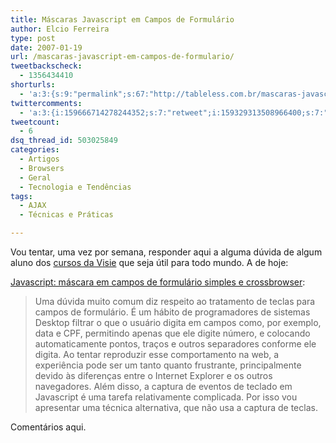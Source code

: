 ```yaml
---
title: Máscaras Javascript em Campos de Formulário
author: Elcio Ferreira
type: post
date: 2007-01-19
url: /mascaras-javascript-em-campos-de-formulario/
tweetbackscheck:
  - 1356434410
shorturls:
  - 'a:3:{s:9:"permalink";s:67:"http://tableless.com.br/mascaras-javascript-em-campos-de-formulario";s:7:"tinyurl";s:26:"http://tinyurl.com/3tvn47c";s:4:"isgd";s:19:"http://is.gd/fd1N8J";}'
twittercomments:
  - 'a:3:{i:159666714278244352;s:7:"retweet";i:159329313508966400;s:7:"retweet";i:159315427296681984;s:7:"retweet";}'
tweetcount:
  - 6
dsq_thread_id: 503025849
categories:
  - Artigos
  - Browsers
  - Geral
  - Tecnologia e Tendências
tags:
  - AJAX
  - Técnicas e Práticas

---
```

Vou tentar, uma vez por semana, responder aqui a alguma dúvida de algum aluno dos [cursos da Visie][1] que seja útil para todo mundo. A de hoje:

[Javascript: máscara em campos de formulário simples e crossbrowser][2]:

> Uma dúvida muito comum diz respeito ao tratamento de teclas para campos de formulário. É um hábito de programadores de sistemas Desktop filtrar o que o usuário digita em campos como, por exemplo, data e CPF, permitindo apenas que ele digite número, e colocando automaticamente pontos, traços e outros separadores conforme ele digita. Ao tentar reproduzir esse comportamento na web, a experiência pode ser um tanto quanto frustrante, principalmente devido às diferenças entre o Internet Explorer e os outros navegadores. Além disso, a captura de eventos de teclado em Javascript é uma tarefa relativamente complicada. Por isso vou apresentar uma técnica alternativa, que não usa a captura de teclas.

Comentários aqui.

 [1]: http://visie.com.br/cursos
 [2]: http://elcio.com.br/ajax/mascara/